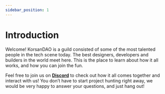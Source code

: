 ```yaml
---
sidebar_position: 1
---
```


# Introduction

Welcome! KorsanDAO is a guild consisted of some of the most talented people in the tech scene today. The best designers, developers and builders in the world meet here. This is the place to learn about how it all works, and how you can join the fun.

Feel free to join us on **[Discord](https://discord.com/korsandao)** to check out how it all comes together and interact with us! You don’t have to start project hunting right away, we would be very happy to answer your questions, and just hang out!
